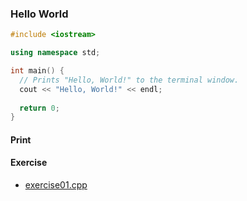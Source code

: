 
### Hello World

```cpp
#include <iostream>

using namespace std;

int main() {
  // Prints "Hello, World!" to the terminal window.
  cout << "Hello, World!" << endl;
  
  return 0;
}
```

#### Print 

#### Exercise
 - [exercise01.cpp](exercise-01/exercise01.cpp)
